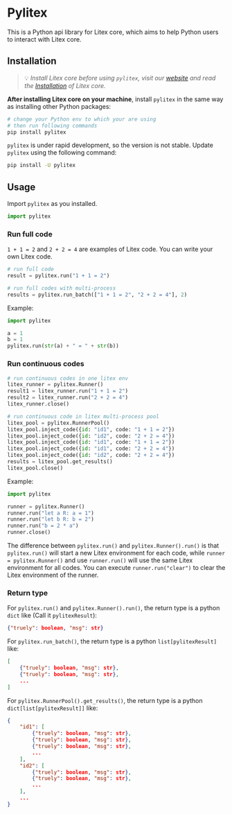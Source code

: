 # Pylitex

This is a Python api library for Litex core, which aims to help Python users to interact with Litex core.

## Installation

> 💡 *Install Litex core before using `pylitex`, visit our [website](https://litexlang.org) and read the [Installation](https://litexlang.org/doc/Start) of Litex core.*

**After installing Litex core on your machine**, install `pylitex` in the same way as installing other Python packages:

```bash
# change your Python env to which your are using
# then run following commands
pip install pylitex
```

`pylitex` is under rapid development, so the version is not stable. Update `pylitex` using the following command:

```bash
pip install -U pylitex
```

## Usage

Import `pylitex` as you installed.

```python
import pylitex
```

### Run full code

`1 + 1 = 2` and `2 + 2 = 4` are examples of Litex code. You can write your own Litex code.

```python
# run full code
result = pylitex.run("1 + 1 = 2")

# run full codes with multi-process
results = pylitex.run_batch(["1 + 1 = 2", "2 + 2 = 4"], 2)
```

Example:

```python
import pylitex

a = 1
b = 1
pylitex.run(str(a) + " = " + str(b))
```

### Run continuous codes

```python
# run continuous codes in one litex env
litex_runner = pylitex.Runner()
result1 = litex_runner.run("1 + 1 = 2")
result2 = litex_runner.run("2 + 2 = 4")
litex_runner.close()

# run continuous code in litex multi-process pool
litex_pool = pylitex.RunnerPool()
litex_pool.inject_code({id: "id1", code: "1 + 1 = 2"})
litex_pool.inject_code({id: "id2", code: "2 + 2 = 4"})
litex_pool.inject_code({id: "id1", code: "1 + 1 = 2"})
litex_pool.inject_code({id: "id1", code: "2 + 2 = 4"})
litex_pool.inject_code({id: "id2", code: "2 + 2 = 4"})
results = litex_pool.get_results()
litex_pool.close()
```

Example:

```python
import pylitex

runner = pylitex.Runner()
runner.run("let a R: a = 1")
runner.run("let b R: b = 2")
runner.run("b = 2 * a")
runner.close()
```

The difference between `pylitex.run()` and `pylitex.Runner().run()` is that `pylitex.run()` will start a new Litex environment for each code, while `runner = pylitex.Runner()` and use `runner.run()` will use the same Litex environment for all codes. You can execute `runner.run("clear")` to clear the Litex environment of the runner.

### Return type

For `pylitex.run()` and `pylitex.Runner().run()`, the return type is a python `dict` like (Call it `pylitexResult`):

```json
{"truely": boolean, "msg": str}
```

For `pylitex.run_batch()`, the return type is a python `list[pylitexResult]` like:

```json
[
    {"truely": boolean, "msg": str},
    {"truely": boolean, "msg": str},
    ...
]
```

For `pylitex.RunnerPool().get_results()`, the return type is a python `dict[list[pylitexResult]]` like:

```json
{
    "id1": [
        {"truely": boolean, "msg": str},
        {"truely": boolean, "msg": str},
        {"truely": boolean, "msg": str},
        ...
    ],
    "id2": [
        {"truely": boolean, "msg": str},
        {"truely": boolean, "msg": str},
        ...
    ],
    ...
}
```
